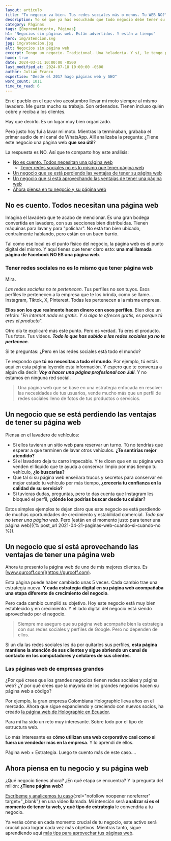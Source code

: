```yaml
---
layout: articulo
title: "Tu negocio va bien. Tus redes sociales más o menos. Tu WEB NO?"
description: Yo sé que ya has escuchado que todo negocio debe tener su página web. Te voy a contar por qué. Y te voy a decir por qué no cualquier página web.
category: Páginas
tags: [Emprendimiento, Páginas]
h1: "Negocios sin páginas web. Están advertidos. Y están a tiempo"
hero: img/atencion.svg
jpg: img/atencion.jpg
alt: Negocios sin página web
excerpt: Tengo un negocio. Tradicional. Una heladería. Y sí, le tengo página web. ¿Y el tuyo?
home: true
date: 2024-03-31 10:00:00 -0500
last_modified_at: 2024-07-18 10:00:00 -0500
author: Julian Franco
expertise: "Desde el 2017 hago páginas web y SEO"
word_count: 1011
time_to_read: 6
---
```

En el pueblo en el que vivo acostumbro llevar mi moto siempre al mismo lavadero. Me gusta mucho su trabajo. Son ordenados. Tienen incluso quién cobre y reciba a los clientes.

Hay que decirlo. Es un lugar muy bien organizado.

Pero justo hoy fui a lavar mi moto. Mientras la terminaban, grababa el primer audio de mi canal de WhatsApp. Allí analizaba la pregunta: ¿Tiene este negocio una página web **que sea útil**?

La respuesta es NO. Así que te comparto hoy este análisis:

- [No es cuento. Todos necesitan una página web](#no-es-cuento-todos-necesitan-una-página-web)
  - [Tener redes sociales no es lo mismo que tener página web](#tener-redes-sociales-no-es-lo-mismo-que-tener-página-web)
- [Un negocio que se está perdiendo las ventajas de tener su página web](#un-negocio-que-se-está-perdiendo-las-ventajas-de-tener-su-página-web)
- [Un negocio que sí está aprovechando las ventajas de tener una página web](#un-negocio-que-sí-está-aprovechando-las-ventajas-de-tener-una-página-web)
- [Ahora piensa en tu negocio y su página web](#ahora-piensa-en-tu-negocio-y-su-página-web)

## No es cuento. Todos necesitan una página web

Imagina el lavadero que te acabo de mencionar. Es una gran bodega convertida en lavadero, con sus secciones bien distribuidas. Tienen máquinas para lavar y para "polichar". No está tan bien ubicado, centralmente hablando, pero están en un buen barrio.

Tal como ese local es el punto físico del negocio, la página web es el punto digital del mismo. Y aquí tienes que tener claro esto: **una mal llamada página de Facebook NO ES una página web**.

### Tener redes sociales no es lo mismo que tener página web

Mira.

*Las redes sociales no te pertenecen*. Tus perfiles no son tuyos. Esos perfiles le pertenecen a la empresa que te los brinda, como se llame... Instagram, Tiktok, X, Pinterest. Todas les pertenecen a la misma empresa.

**Ellos son los que realmente hacen dinero con esos perfiles**. Bien dice un refrán: "*En internet nada es gratis. Y si algo te ofrecen gratis, es porque tú eres el producto*".

Otro día te explicaré más este punto. Pero es verdad. Tú eres el producto. Tus fotos. Tus videos. ***Todo lo que has subido a las redes sociales ya no te pertenece***.

Si te preguntas: ¿Pero en las redes sociales está todo el mundo?

Te respondo que **tú no necesitas a todo el mundo**. Por ejemplo, tú estás aquí en esta página leyendo esta información. Y espero que te convenza a algún día decir: ***Voy a hacer una página profesional con Juli***. Y no estamos en ninguna red social.

>Una página web que se base en una estrategia enfocada en resolver las necesidades de tus usuarios, vende mucho más que un perfil de redes sociales lleno de fotos de tus productos o servicios.

## Un negocio que se está perdiendo las ventajas de tener su página web

Piensa en el lavadero de vehículos:

- Si ellos tuvieran un sitio web para reservar un turno. Tú no tendrías que esperar a que terminen de lavar otros vehículos. **¿Te sentirías mejor atendido?**
- Si el lavadero deja tu carro impecable. Y te dicen que en su página web venden el líquido que te ayuda a conservar limpio por más tiempo tu vehículo, **¿lo buscarías?**
- Que tal si su página web enseñara trucos y secretos para conservar en mejor estado tu vehículo por más tiempo, **¿crecería tu confianza en la calidad de su servicio?**
- Si tuvieras dudas, preguntas, pero te das cuenta que Instagram les bloqueó el perfil, **¿dónde los podrías buscar desde tu celular?**

Estos simples ejemplos te dejan claro que este negocio se está perdiendo de muchas oportunidades de crecimiento y estabilidad comercial. *Todo por no tener una página web*. Pero [están en el momento justo para tener una página web]({% post_url 2021-04-21-paginas-web-cuando-si-cuando-no %}).

## Un negocio que sí está aprovechando las ventajas de tener una página web

Ahora te presento la página web de uno de mis mejores clientes. Es [www.gurcoff.com](https://gurcoff.com).

Esta página puede haber cambiado unas 5 veces. Cada cambio trae una estrategia nueva. **Y cada estrategia digital en su página web acompañaba una etapa diferente de crecimiento del negocio**.

Pero cada cambio cumplió su objetivo. Hoy este negocio está muy bien establecido y en crecimiento. Y el lado digital del negocio está siendo aprovechado por el negocio.

>Siempre me aseguro que su página web acompañe bien la estrategia con sus redes sociales y perfiles de Google. Pero no dependen de ellos.

Si un día las redes sociales les da por quitarles sus perfiles, **esta página mantiene la atención de sus clientes y sigue abriendo un canal de contacto en los computadores y celulares de sus clientes**.

### Las páginas web de empresas grandes

¿Por qué crees que los grandes negocios tienen redes sociales y página web? ¿Y por qué crees que la mayoría de los grandes negocios hacen su página web a código?

Por ejemplo, la gran empresa Colombiana Holographic lleva años en el mercado. Ahora que sigue expandiendo y creciendo con nuevos socios, ha creado [la página web de Holographic en Ecuador](https://holographic.ec).

Para mí ha sido un reto muy interesante. Sobre todo por el tipo de estructura web.

Lo más interesante es **cómo utilizan una web corporativo casi como si fuera un vendedor más en la empresa**. Y lo aprendí de ellos.

Página web + Estrategia. Luego te cuento más de este caso....

## Ahora piensa en tu negocio y su página web

¿Qué negocio tienes ahora? ¿En qué etapa se encuentra? Y la pregunta del millón: **¿Tiene página web?**

[Escríbeme y analicemos tu caso]({{site.email}} "Pide tu página web"){:rel="nofollow noopener noreferrer" target="_blank"} en una video llamada. Mi intención será **analizar si es el momento de tener tu web, y qué tipo de estrategia** le convendría a tu negocio.

Ya verás cómo en cada momento crucial de tu negocio, este activo será crucial para lograr cada vez más objetivos. Mientras tanto, sigue aprendiendo aquí [más tips para aprovechar tus páginas web](/).
